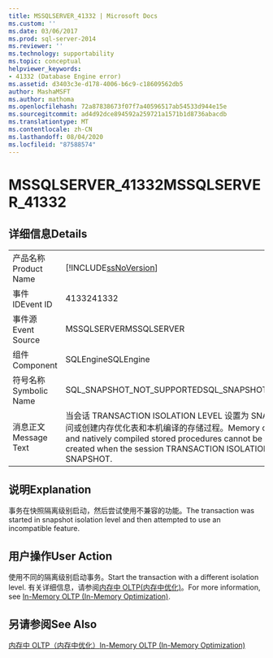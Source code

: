 ```yaml
---
title: MSSQLSERVER_41332 | Microsoft Docs
ms.custom: ''
ms.date: 03/06/2017
ms.prod: sql-server-2014
ms.reviewer: ''
ms.technology: supportability
ms.topic: conceptual
helpviewer_keywords:
- 41332 (Database Engine error)
ms.assetid: d3403c3e-d178-4006-b6c9-c18609562db5
author: MashaMSFT
ms.author: mathoma
ms.openlocfilehash: 72a87838673f07f7a40596517ab54533d944e15e
ms.sourcegitcommit: ad4d92dce894592a259721a1571b1d8736abacdb
ms.translationtype: MT
ms.contentlocale: zh-CN
ms.lasthandoff: 08/04/2020
ms.locfileid: "87588574"
---
```

# <a name="mssqlserver_41332"></a><span data-ttu-id="fdddb-102">MSSQLSERVER_41332</span><span class="sxs-lookup"><span data-stu-id="fdddb-102">MSSQLSERVER_41332</span></span>
    
## <a name="details"></a><span data-ttu-id="fdddb-103">详细信息</span><span class="sxs-lookup"><span data-stu-id="fdddb-103">Details</span></span>  
  
|||  
|-|-|  
|<span data-ttu-id="fdddb-104">产品名称</span><span class="sxs-lookup"><span data-stu-id="fdddb-104">Product Name</span></span>|[!INCLUDE[ssNoVersion](../../includes/ssnoversion-md.md)]|  
|<span data-ttu-id="fdddb-105">事件 ID</span><span class="sxs-lookup"><span data-stu-id="fdddb-105">Event ID</span></span>|<span data-ttu-id="fdddb-106">41332</span><span class="sxs-lookup"><span data-stu-id="fdddb-106">41332</span></span>|  
|<span data-ttu-id="fdddb-107">事件源</span><span class="sxs-lookup"><span data-stu-id="fdddb-107">Event Source</span></span>|<span data-ttu-id="fdddb-108">MSSQLSERVER</span><span class="sxs-lookup"><span data-stu-id="fdddb-108">MSSQLSERVER</span></span>|  
|<span data-ttu-id="fdddb-109">组件</span><span class="sxs-lookup"><span data-stu-id="fdddb-109">Component</span></span>|<span data-ttu-id="fdddb-110">SQLEngine</span><span class="sxs-lookup"><span data-stu-id="fdddb-110">SQLEngine</span></span>|  
|<span data-ttu-id="fdddb-111">符号名称</span><span class="sxs-lookup"><span data-stu-id="fdddb-111">Symbolic Name</span></span>|<span data-ttu-id="fdddb-112">SQL_SNAPSHOT_NOT_SUPPORTED</span><span class="sxs-lookup"><span data-stu-id="fdddb-112">SQL_SNAPSHOT_NOT_SUPPORTED</span></span>|  
|<span data-ttu-id="fdddb-113">消息正文</span><span class="sxs-lookup"><span data-stu-id="fdddb-113">Message Text</span></span>|<span data-ttu-id="fdddb-114">当会话 TRANSACTION ISOLATION LEVEL 设置为 SNAPSHOT 时，无法访问或创建内存优化表和本机编译的存储过程。</span><span class="sxs-lookup"><span data-stu-id="fdddb-114">Memory optimized tables and natively compiled stored procedures cannot be accessed or created when the session TRANSACTION ISOLATION LEVEL is set to SNAPSHOT.</span></span>|  
  
## <a name="explanation"></a><span data-ttu-id="fdddb-115">说明</span><span class="sxs-lookup"><span data-stu-id="fdddb-115">Explanation</span></span>  
 <span data-ttu-id="fdddb-116">事务在快照隔离级别启动，然后尝试使用不兼容的功能。</span><span class="sxs-lookup"><span data-stu-id="fdddb-116">The transaction was started in snapshot isolation level and then attempted to use an incompatible feature.</span></span>  
  
## <a name="user-action"></a><span data-ttu-id="fdddb-117">用户操作</span><span class="sxs-lookup"><span data-stu-id="fdddb-117">User Action</span></span>  
 <span data-ttu-id="fdddb-118">使用不同的隔离级别启动事务。</span><span class="sxs-lookup"><span data-stu-id="fdddb-118">Start the transaction with a different isolation level.</span></span> <span data-ttu-id="fdddb-119">有关详细信息，请参阅[内存中 OLTP&#40;内存中优化&#41;](../in-memory-oltp/in-memory-oltp-in-memory-optimization.md)。</span><span class="sxs-lookup"><span data-stu-id="fdddb-119">For more information, see [In-Memory OLTP &#40;In-Memory Optimization&#41;](../in-memory-oltp/in-memory-oltp-in-memory-optimization.md).</span></span>  
  
## <a name="see-also"></a><span data-ttu-id="fdddb-120">另请参阅</span><span class="sxs-lookup"><span data-stu-id="fdddb-120">See Also</span></span>  
 [<span data-ttu-id="fdddb-121">内存中 OLTP（内存中优化）</span><span class="sxs-lookup"><span data-stu-id="fdddb-121">In-Memory OLTP &#40;In-Memory Optimization&#41;</span></span>](../in-memory-oltp/in-memory-oltp-in-memory-optimization.md)  
  
  
